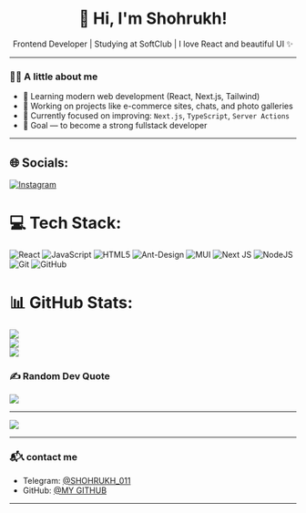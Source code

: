 <h1 align="center">👋 Hi, I'm Shohrukh!</h1>
<p align="center">Frontend Developer | Studying at SoftClub | I love React and beautiful UI ✨</p>

---

### 🧑‍💻 A little about me

- 🚀 Learning modern web development (React, Next.js, Tailwind)
- 💼 Working on projects like e-commerce sites, chats, and photo galleries
- 🧠 Currently focused on improving: `Next.js`, `TypeScript`, `Server Actions`
- 🎯 Goal — to become a strong fullstack developer

---

## 🌐 Socials:
[![Instagram](https://img.shields.io/badge/Instagram-%23E4405F.svg?logo=Instagram&logoColor=white)](https://instagram.com/shoxa_011_) 

# 💻 Tech Stack:
![React](https://img.shields.io/badge/react-%2320232a.svg?style=flat&logo=react&logoColor=%2361DAFB) ![JavaScript](https://img.shields.io/badge/javascript-%23323330.svg?style=flat&logo=javascript&logoColor=%23F7DF1E) ![HTML5](https://img.shields.io/badge/html5-%23E34F26.svg?style=flat&logo=html5&logoColor=white) ![Ant-Design](https://img.shields.io/badge/-AntDesign-%230170FE?style=flat&logo=ant-design&logoColor=white) ![MUI](https://img.shields.io/badge/MUI-%230081CB.svg?style=flat&logo=mui&logoColor=white) ![Next JS](https://img.shields.io/badge/Next-black?style=flat&logo=next.js&logoColor=white) ![NodeJS](https://img.shields.io/badge/node.js-6DA55F?style=flat&logo=node.js&logoColor=white) ![Git](https://img.shields.io/badge/git-%23F05033.svg?style=flat&logo=git&logoColor=white) ![GitHub](https://img.shields.io/badge/github-%23121011.svg?style=flat&logo=github&logoColor=white)
# 📊 GitHub Stats:
![](https://github-readme-stats.vercel.app/api?username=Shohrukh-Abduvakhidov&theme=github_dark&hide_border=true&include_all_commits=true&count_private=true)<br/>
![](https://nirzak-streak-stats.vercel.app/?user=Shohrukh-Abduvakhidov&theme=github_dark&hide_border=true)<br/>
![](https://github-readme-stats.vercel.app/api/top-langs/?username=Shohrukh-Abduvakhidov&theme=github_dark&hide_border=true&include_all_commits=true&count_private=true&layout=compact)

### ✍️ Random Dev Quote
![](https://quotes-github-readme.vercel.app/api?type=horizontal&theme=dark)

---
[![](https://visitcount.itsvg.in/api?id=Shohrukh-Abduvakhidov&icon=2&color=0)](https://visitcount.itsvg.in)

---

### 📬📞 contact me

- Telegram: [@SHOHRUKH_011](https://t.me/SHOHRUKH_011)
- GitHub: [@MY GITHUB](https://github.com/Shohrukh-Abduvakhidov)

---
